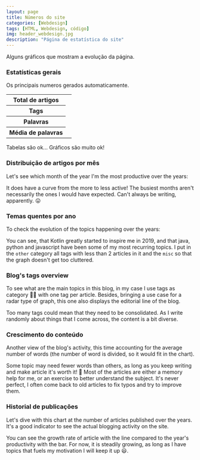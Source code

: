 ```yaml
---
layout: page
title: Números do site
categories: [Webdesign]
tags: [HTML, Webdesign, código]
img: header_webdesign.jpg
description: "Página de estatística do site"
---
```


<div><blockquote id="error-chart" style="display: none"></blockquote></div>

Alguns gráficos que mostram a evolução da página.

### Estatísticas gerais

Os principais numeros gerados automaticamente. 

<table class="center">
  <tr>
    <th>Total de artigos</th>
    <td id="TotalPosts"></td>
  </tr>
  <tr>
    <th>Tags</th>
    <td id="TotalTags"></td>
  </tr>
  <tr>
    <th>Palavras</th>
    <td id="TotalWords"></td>
  </tr>
  <tr>
    <th>Média de palavras</th>
    <td id="AvgWords"></td>
  </tr>
</table>

Tabelas são ok... Gráficos são muito ok!

### Distribuição de artigos por mês

Let's see which month of the year I'm the most productive over the years:

<canvas id='stacked-bar-date-js' class='chart'></canvas>

It does have a curve from the more to less active! The busiest months aren't necessarily the ones I would have expected.
Can't always be writing, apparently. 😛

### Temas quentes por ano

To check the evolution of the topics happening over the years:

<canvas id='stacked-bar-js' class='chart'></canvas>

You can see, that Kotlin greatly started to inspire me in 2019, and that java, python and javascript have been some of 
my most recurring topics.
I put in the `other` category all tags with less than 2 articles in it and the `misc` so that the graph doesn't get too cluttered.

### Blog's tags overview

To see what are the main topics in this blog, in my case I use tags as category 🤷‍♀️ with one tag per article.
Besides, bringing a use case for a radar type of graph, this one also displays the editorial line of the blog.

<canvas id='radar-js' class='chart'></canvas>
<!-- <canvas id='pie-js' class='chart'></canvas> -->

Too many tags could mean that they need to be consolidated.
As I write randomly about things that I come across, the content is a bit diverse.

### Crescimento do conteúdo

Another view of the blog's activity, this time accounting for the average number of words (the number of word is
divided, so it would fit in the chart).

<canvas id='bubble-js' class='chart'></canvas>

Some topic may need fewer words than others, as long as you keep writing and make article it's worth it! 📝
Most of the articles are either a memory help for me, or an exercise to better understand the subject.
It's never perfect, I often come back to old articles to fix typos and try to improve them.

### Historial de publicações

Let's dive with this chart at the number of articles published over the years.
It's a good indicator to see the actual blogging activity on the site.

<canvas id='mixed-js' class='chart'></canvas>

You can see the growth rate of article with the line compared to the year's productivity with the bar.
For now, it is steadily growing, as long as I have topics that fuels my motivation I will keep it up 😃.


<script src="https://cdn.jsdelivr.net/npm/chart.js@3.2.1/dist/chart.min.js" integrity="sha256-uVEHWRIr846/vAdLJeybWxjPNStREzOlqLMXjW/Saeo=" crossorigin="anonymous"></script>
<script src="{{ '/custom/data/stats.js' | prepend: site.url }}"></script>

